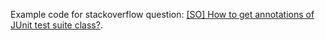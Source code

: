 Example code for stackoverflow question: [[SO] How to get annotations of JUnit test suite class?](https://stackoverflow.com/questions/69572718/how-to-get-annotations-of-junit-test-suite-class).
